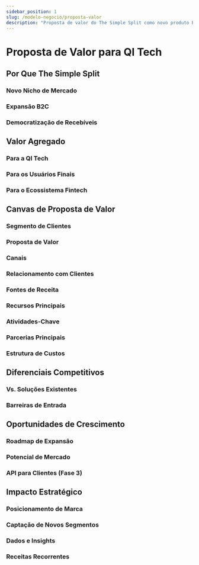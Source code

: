 ```yaml
---
sidebar_position: 1
slug: /modelo-negocio/proposta-valor
description: "Proposta de valor do The Simple Split como novo produto B2C da QI Tech"
---
```


# Proposta de Valor para QI Tech

## Por Que The Simple Split

### Novo Nicho de Mercado

### Expansão B2C

### Democratização de Recebíveis

## Valor Agregado

### Para a QI Tech

### Para os Usuários Finais

### Para o Ecossistema Fintech

## Canvas de Proposta de Valor

### Segmento de Clientes

### Proposta de Valor

### Canais

### Relacionamento com Clientes

### Fontes de Receita

### Recursos Principais

### Atividades-Chave

### Parcerias Principais

### Estrutura de Custos

## Diferenciais Competitivos

### Vs. Soluções Existentes

### Barreiras de Entrada

## Oportunidades de Crescimento

### Roadmap de Expansão

### Potencial de Mercado

### API para Clientes (Fase 3)

## Impacto Estratégico

### Posicionamento de Marca

### Captação de Novos Segmentos

### Dados e Insights

### Receitas Recorrentes
